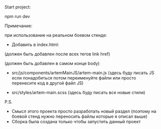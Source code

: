 Start project: 

npm run dev

Примечание:

при использование на реальном боевом стенде:

- Добавить в index.html:

<!-- <link href="https://cdn.jsdelivr.net/npm/bootstrap@5.0.2/dist/css/bootstrap.min.css" rel="stylesheet" integrity="sha384-EVSTQN3/azprG1Anm3QDgpJLIm9Nao0Yz1ztcQTwFspd3yD65VohhpuuCOmLASjC" crossorigin="anonymous"> -->

(должен быть добавлен после всех тегов link href)

<!-- <script src="https://cdn.jsdelivr.net/npm/bootstrap@5.0.2/dist/js/bootstrap.bundle.min.js" integrity="sha384-MrcW6ZMFYlzcLA8Nl+NtUVF0sA7MsXsP1UyJoMp4YLEuNSfAP+JcXn/tWtIaxVXM" crossorigin="anonymous"></script>  -->
(должен быть добавлен в самом конце body)

- src/js/components/artemMainJS/artem-main.js (здесь буду писать JS если понадобиться потом переименуйте файли или просто перенесите код в другой файл JS)

- src/styles/artem-main.scss (здесь буду писать все новые стили)

P.S.
- Смысл этого проекта просто разработать новый раздел (поэтому на боевой стенд нужно переносить файлы которые я описал выше)
- Сборка была создана только чтобы запустить данный проект
